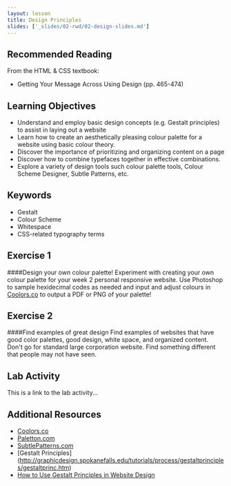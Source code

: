 ```yaml
---
layout: lesson
title: Design Principles
slides: ['_slides/02-rwd/02-design-slides.md']
---
```


## Recommended Reading

From the HTML & CSS textbook:

- Getting Your Message Across Using Design (pp. 465-474)

## Learning Objectives

- Understand and employ basic design concepts (e.g. Gestalt principles) to assist in laying out a website
- Learn how to create an aesthetically pleasing colour palette for a website using basic colour theory.
- Discover the importance of prioritizing and organizing content on a page
- Discover how to combine typefaces together in effective combinations.
- Explore a variety of design tools such colour palette tools, Colour Scheme Designer, Subtle Patterns, etc.

## Keywords

- Gestalt
- Colour Scheme
- Whitespace
- CSS-related typography terms

## Exercise 1

####Design your own colour palette!
Experiment with creating your own colour palette for your week 2 personal responsive website. Use Photoshop to sample hexidecimal codes as needed and input and adjust colours in [Coolors.co](http://coolors.co/) to output a PDF or PNG of your palette!

## Exercise 2

####Find examples of great design
Find examples of websites that have good color palettes, good design, white space, and organized content. Don't go for standard large corporation website. Find something different that people may not have seen.  


## Lab Activity

This is a link to the lab activity...

## Additional Resources

- [Coolors.co](http://coolors.co/)
- [Paletton.com](http://paletton.com/)
- [SubtlePatterns.com](http://www.subtlepatterns.com)
- [Gestalt Principles] (http://graphicdesign.spokanefalls.edu/tutorials/process/gestaltprinciples/gestaltprinc.htm)
- [How to Use Gestalt Principles in Website Design](http://graphicdesignjunction.com/2013/05/how-to-use-the-gestalt-principle-in-your-web-design-projects/)

